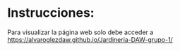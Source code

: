 # Instrucciones:
Para visualizar la página web solo debe acceder a https://alvaroglezdaw.github.io/Jardineria-DAW-grupo-1/
